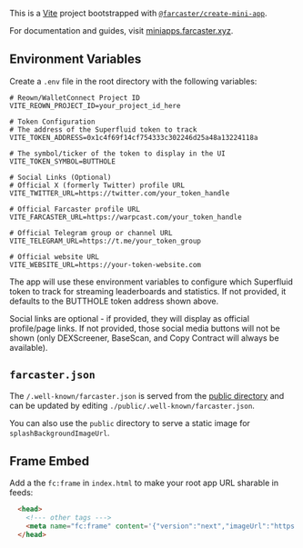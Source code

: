 This is a [Vite](https://vitejs.dev) project bootstrapped with [`@farcaster/create-mini-app`](https://github.com/farcasterxyz/miniapps/tree/main/packages/create-mini-app).

For documentation and guides, visit [miniapps.farcaster.xyz](https://miniapps.farcaster.xyz/docs/getting-started).

## Environment Variables

Create a `.env` file in the root directory with the following variables:

```env
# Reown/WalletConnect Project ID
VITE_REOWN_PROJECT_ID=your_project_id_here

# Token Configuration
# The address of the Superfluid token to track
VITE_TOKEN_ADDRESS=0x1c4f69f14cf754333c302246d25a48a13224118a

# The symbol/ticker of the token to display in the UI
VITE_TOKEN_SYMBOL=BUTTHOLE

# Social Links (Optional)
# Official X (formerly Twitter) profile URL
VITE_TWITTER_URL=https://twitter.com/your_token_handle

# Official Farcaster profile URL  
VITE_FARCASTER_URL=https://warpcast.com/your_token_handle

# Official Telegram group or channel URL
VITE_TELEGRAM_URL=https://t.me/your_token_group

# Official website URL
VITE_WEBSITE_URL=https://your-token-website.com
```

The app will use these environment variables to configure which Superfluid token to track for streaming leaderboards and statistics. If not provided, it defaults to the BUTTHOLE token address shown above.

Social links are optional - if provided, they will display as official profile/page links. If not provided, those social media buttons will not be shown (only DEXScreener, BaseScan, and Copy Contract will always be available).

## `farcaster.json`

The `/.well-known/farcaster.json` is served from the [public
directory](https://vite.dev/guide/assets) and can be updated by editing
`./public/.well-known/farcaster.json`.

You can also use the `public` directory to serve a static image for `splashBackgroundImageUrl`.

## Frame Embed

Add a the `fc:frame` in `index.html` to make your root app URL sharable in feeds:

```html
  <head>
    <!--- other tags --->
    <meta name="fc:frame" content='{"version":"next","imageUrl":"https://placehold.co/900x600.png?text=Frame%20Image","button":{"title":"Open","action":{"type":"launch_frame","name":"App Name","url":"https://app.com"}}}' /> 
  </head>
```

